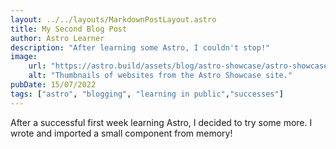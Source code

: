 ```yaml
---
layout: ../../layouts/MarkdownPostLayout.astro
title: My Second Blog Post
author: Astro Learner
description: "After learning some Astro, I couldn't stop!"
image: 
    url: "https://astro.build/assets/blog/astro-showcase/astro-showcase-screenshot.jpg"
    alt: "Thumbnails of websites from the Astro Showcase site."
pubDate: 15/07/2022
tags: ["astro", "blogging", "learning in public","successes"]
---
```


After a successful first week learning Astro, I decided to try some more. I wrote and imported a small component from memory!